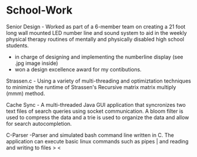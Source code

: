 # School-Work
Senior Design - Worked as part of a 6-member team on creating a 21 foot long wall mounted LED number line and sound system to aid in the weekly physical therapy routines of mentally and physically disabled high school students.
- in charge of designing and implementing the numberline display (see .jpg image inside)
- won a design excellence award for my contibutions.

Strassen.c - Using a variety of multi-threading and optimiztation techniques to minimize the runtime of Strassen's Recursive matrix matrix multiply (mmm) method.

Cache Sync - A multi-threaded Java GUI application that syncronizes two text files of search queries using socket communication. A bloom filter is used to compress the data and a trie is used to organize the data and allow for search autocompletion. 

C-Parser -Parser and simulated bash command line written in C. The application can execute basic linux commands such as pipes | and reading and writing to files > < 
